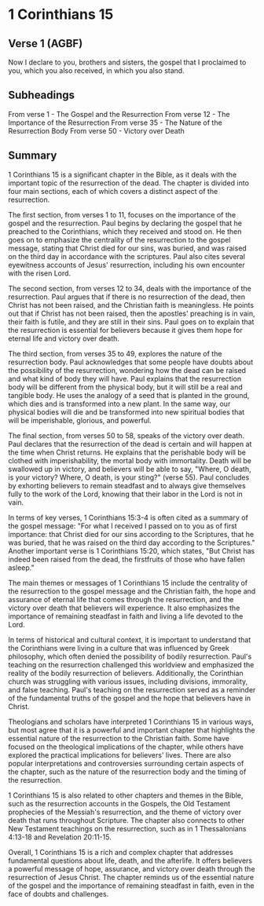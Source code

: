 # 1 Corinthians 15

## Verse 1 (AGBF)

Now I declare to you, brothers and sisters, the gospel that I proclaimed to you, which you also received, in which you also stand.

## Subheadings

From verse 1 - The Gospel and the Resurrection
From verse 12 - The Importance of the Resurrection
From verse 35 - The Nature of the Resurrection Body
From verse 50 - Victory over Death

## Summary

1 Corinthians 15 is a significant chapter in the Bible, as it deals with the important topic of the resurrection of the dead. The chapter is divided into four main sections, each of which covers a distinct aspect of the resurrection.

The first section, from verses 1 to 11, focuses on the importance of the gospel and the resurrection. Paul begins by declaring the gospel that he preached to the Corinthians, which they received and stood on. He then goes on to emphasize the centrality of the resurrection to the gospel message, stating that Christ died for our sins, was buried, and was raised on the third day in accordance with the scriptures. Paul also cites several eyewitness accounts of Jesus' resurrection, including his own encounter with the risen Lord.

The second section, from verses 12 to 34, deals with the importance of the resurrection. Paul argues that if there is no resurrection of the dead, then Christ has not been raised, and the Christian faith is meaningless. He points out that if Christ has not been raised, then the apostles' preaching is in vain, their faith is futile, and they are still in their sins. Paul goes on to explain that the resurrection is essential for believers because it gives them hope for eternal life and victory over death.

The third section, from verses 35 to 49, explores the nature of the resurrection body. Paul acknowledges that some people have doubts about the possibility of the resurrection, wondering how the dead can be raised and what kind of body they will have. Paul explains that the resurrection body will be different from the physical body, but it will still be a real and tangible body. He uses the analogy of a seed that is planted in the ground, which dies and is transformed into a new plant. In the same way, our physical bodies will die and be transformed into new spiritual bodies that will be imperishable, glorious, and powerful.

The final section, from verses 50 to 58, speaks of the victory over death. Paul declares that the resurrection of the dead is certain and will happen at the time when Christ returns. He explains that the perishable body will be clothed with imperishability, the mortal body with immortality. Death will be swallowed up in victory, and believers will be able to say, "Where, O death, is your victory? Where, O death, is your sting?" (verse 55). Paul concludes by exhorting believers to remain steadfast and to always give themselves fully to the work of the Lord, knowing that their labor in the Lord is not in vain.

In terms of key verses, 1 Corinthians 15:3-4 is often cited as a summary of the gospel message: "For what I received I passed on to you as of first importance: that Christ died for our sins according to the Scriptures, that he was buried, that he was raised on the third day according to the Scriptures." Another important verse is 1 Corinthians 15:20, which states, "But Christ has indeed been raised from the dead, the firstfruits of those who have fallen asleep."

The main themes or messages of 1 Corinthians 15 include the centrality of the resurrection to the gospel message and the Christian faith, the hope and assurance of eternal life that comes through the resurrection, and the victory over death that believers will experience. It also emphasizes the importance of remaining steadfast in faith and living a life devoted to the Lord.

In terms of historical and cultural context, it is important to understand that the Corinthians were living in a culture that was influenced by Greek philosophy, which often denied the possibility of bodily resurrection. Paul's teaching on the resurrection challenged this worldview and emphasized the reality of the bodily resurrection of believers. Additionally, the Corinthian church was struggling with various issues, including divisions, immorality, and false teaching. Paul's teaching on the resurrection served as a reminder of the fundamental truths of the gospel and the hope that believers have in Christ.

Theologians and scholars have interpreted 1 Corinthians 15 in various ways, but most agree that it is a powerful and important chapter that highlights the essential nature of the resurrection to the Christian faith. Some have focused on the theological implications of the chapter, while others have explored the practical implications for believers' lives. There are also popular interpretations and controversies surrounding certain aspects of the chapter, such as the nature of the resurrection body and the timing of the resurrection.

1 Corinthians 15 is also related to other chapters and themes in the Bible, such as the resurrection accounts in the Gospels, the Old Testament prophecies of the Messiah's resurrection, and the theme of victory over death that runs throughout Scripture. The chapter also connects to other New Testament teachings on the resurrection, such as in 1 Thessalonians 4:13-18 and Revelation 20:11-15.

Overall, 1 Corinthians 15 is a rich and complex chapter that addresses fundamental questions about life, death, and the afterlife. It offers believers a powerful message of hope, assurance, and victory over death through the resurrection of Jesus Christ. The chapter reminds us of the essential nature of the gospel and the importance of remaining steadfast in faith, even in the face of doubts and challenges.